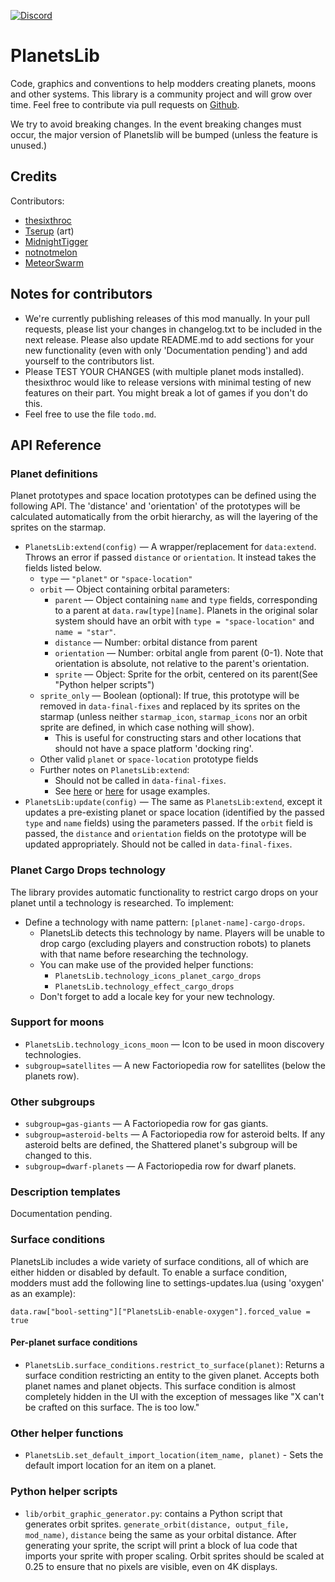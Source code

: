 [![Discord](https://img.shields.io/badge/Discord-%235865F2.svg?style=for-the-badge&logo=discord&logoColor=white)](https://discord.gg/VuVhYUBbWE)

# PlanetsLib

Code, graphics and conventions to help modders creating planets, moons and other systems. This library is a community project and will grow over time. Feel free to contribute via pull requests on [Github](https://github.com/danielmartin0/PlanetsLib).

We try to avoid breaking changes. In the event breaking changes must occur, the major version of Planetslib will be bumped (unless the feature is unused.)

## Credits

Contributors:

* [thesixthroc](https://mods.factorio.com/user/thesixthroc)
* [Tserup](https://mods.factorio.com/user/Tserup) (art)
* [MidnightTigger](https://mods.factorio.com/user/Midnighttigger)
* [notnotmelon](https://mods.factorio.com/user/notnotmelon)
* [MeteorSwarm](https://mods.factorio.com/user/MeteorSwarm)

## Notes for contributors

* We're currently publishing releases of this mod manually. In your pull requests, please list your changes in changelog.txt to be included in the next release. Please also update README.md to add sections for your new functionality (even with only 'Documentation pending') and add yourself to the contributors list.
* Please TEST YOUR CHANGES (with multiple planet mods installed). thesixthroc would like to release versions with minimal testing of new features on their part. You might break a lot of games if you don't do this.
* Feel free to use the file `todo.md`.

## API Reference

### Planet definitions

Planet prototypes and space location prototypes can be defined using the following API. The 'distance' and 'orientation' of the prototypes will be calculated automatically from the orbit hierarchy, as will the layering of the sprites on the starmap.

* `PlanetsLib:extend(config)` — A wrapper/replacement for `data:extend`. Throws an error if passed `distance` or `orientation`. It instead takes the fields listed below.
    * `type` — `"planet"` or `"space-location"`
    * `orbit` — Object containing orbital parameters:
        * `parent` — Object containing `name` and `type` fields, corresponding to a parent at `data.raw[type][name]`. Planets in the original solar system should have an orbit with `type = "space-location"` and `name = "star"`.
        * `distance` — Number: orbital distance from parent
        * `orientation` — Number: orbital angle from parent (0-1). Note that orientation is absolute, not relative to the parent's orientation.
        * `sprite` — Object: Sprite for the orbit, centered on its parent(See "Python helper scripts")
    * `sprite_only` — Boolean (optional): If true, this prototype will be removed in `data-final-fixes` and replaced by its sprites on the starmap (unless neither `starmap_icon`, `starmap_icons` nor an orbit sprite are defined, in which case nothing will show).
        * This is useful for constructing stars and other locations that should not have a space platform 'docking ring'.
    * Other valid `planet` or `space-location` prototype fields
    * Further notes on `PlanetsLib:extend`:
        * Should not be called in `data-final-fixes`.
        * See [here](https://github.com/danielmartin0/Cerys-Moon-of-Fulgora/blob/main/prototypes/planet/planet.lua) or [here](https://github.com/danielmartin0/PlanetsLib/issues/12#issuecomment-2585484116) for usage examples.
* `PlanetsLib:update(config)` — The same as `PlanetsLib:extend`, except it updates a pre-existing planet or space location (identified by the passed `type` and `name` fields) using the parameters passed. If the `orbit` field is passed, the `distance` and `orientation` fields on the prototype will be updated appropriately. Should not be called in `data-final-fixes`.

### Planet Cargo Drops technology

The library provides automatic functionality to restrict cargo drops on your planet until a technology is researched. To implement:

* Define a technology with name pattern: `[planet-name]-cargo-drops`.
    * PlanetsLib detects this technology by name. Players will be unable to drop cargo (excluding players and construction robots) to planets with that name before researching the technology.
    * You can make use of the provided helper functions:
        * `PlanetsLib.technology_icons_planet_cargo_drops`
        * `PlanetsLib.technology_effect_cargo_drops`
    * Don't forget to add a locale key for your new technology.

### Support for moons

* `PlanetsLib.technology_icons_moon` — Icon to be used in moon discovery technologies.
* `subgroup=satellites` — A new Factoriopedia row for satellites (below the planets row).

### Other subgroups

* `subgroup=gas-giants` — A Factoriopedia row for gas giants.
* `subgroup=asteroid-belts` — A Factoriopedia row for asteroid belts. If any asteroid belts are defined, the Shattered planet's subgroup will be changed to this.
* `subgroup=dwarf-planets` — A Factoriopedia row for dwarf planets.

### Description templates

Documentation pending.

### Surface conditions

PlanetsLib includes a wide variety of surface conditions, all of which are either hidden or disabled by default. To enable a surface condition, modders must add the following line to settings-updates.lua (using 'oxygen' as an example):

`data.raw["bool-setting"]["PlanetsLib-enable-oxygen"].forced_value = true`

#### Per-planet surface conditions

* `PlanetsLib.surface_conditions.restrict_to_surface(planet)`: Returns a surface condition restricting an entity to the given planet. Accepts both planet names and planet objects. This surface condition is almost completely hidden in the UI with the exception of messages like "X can't be crafted on this surface. The  is too low."

### Other helper functions

* `PlanetsLib.set_default_import_location(item_name, planet)` - Sets the default import location for an item on a planet.

### Python helper scripts

* `lib/orbit_graphic_generator.py`: contains a Python script that generates orbit sprites. `generate_orbit(distance, output_file, mod_name)`, `distance` being the same as your orbital distance. After generating your sprite, the script will print a block of lua code that imports your sprite with proper scaling. Orbit sprites should be scaled at 0.25 to ensure that no pixels are visible, even on 4K displays.